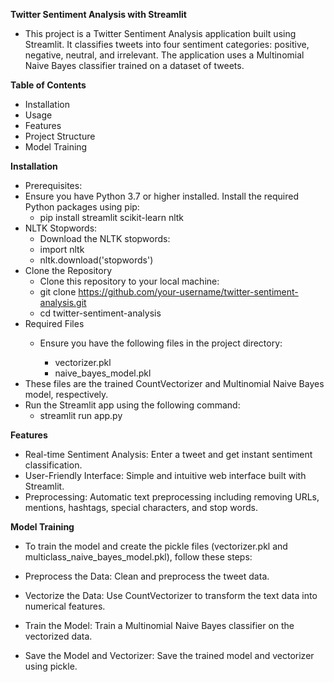 **Twitter Sentiment Analysis with Streamlit**
* This project is a Twitter Sentiment Analysis application built using Streamlit. It classifies tweets into four sentiment categories: positive, negative, neutral, and irrelevant. The application uses a Multinomial Naive Bayes classifier trained on a dataset of tweets.

**Table of Contents**
* Installation
* Usage
* Features
* Project Structure
* Model Training

**Installation**
* Prerequisites:
* Ensure you have Python 3.7 or higher installed. Install the required Python packages using pip:
  * pip install streamlit scikit-learn nltk
* NLTK Stopwords:
  * Download the NLTK stopwords:
  * import nltk
  * nltk.download('stopwords')
* Clone the Repository
  * Clone this repository to your local machine:
  * git clone https://github.com/your-username/twitter-sentiment-analysis.git
  * cd twitter-sentiment-analysis
* Required Files
  * Ensure you have the following files in the project directory:

    * vectorizer.pkl
    * naive_bayes_model.pkl
* These files are the trained CountVectorizer and Multinomial Naive Bayes model, respectively.
* Run the Streamlit app using the following command:
    * streamlit run app.py

 
**Features**
* Real-time Sentiment Analysis: Enter a tweet and get instant sentiment classification.
* User-Friendly Interface: Simple and intuitive web interface built with Streamlit.
* Preprocessing: Automatic text preprocessing including removing URLs, mentions, hashtags, special characters, and stop words.

**Model Training**
* To train the model and create the pickle files (vectorizer.pkl and multiclass_naive_bayes_model.pkl), follow these steps:

 * Preprocess the Data: Clean and preprocess the tweet data.
 * Vectorize the Data: Use CountVectorizer to transform the text data into numerical features.
 * Train the Model: Train a Multinomial Naive Bayes classifier on the vectorized data.
 * Save the Model and Vectorizer: Save the trained model and vectorizer using pickle.


